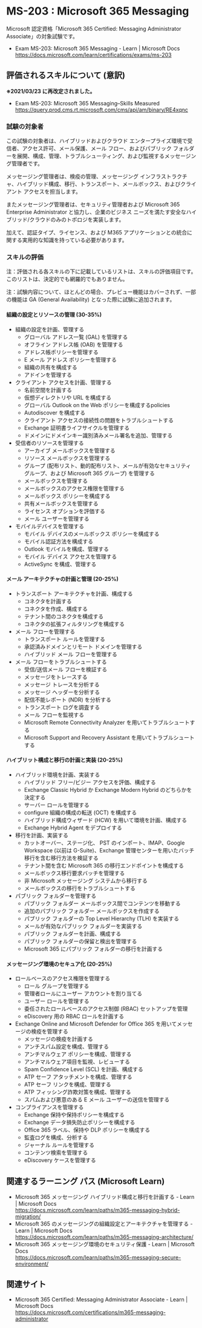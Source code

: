 # MS-203 : Microsoft 365 Messaging
Microsoft 認定資格「Microsoft 365 Certified: Messaging Administrator Associate」の対象試験です。
- Exam MS-203: Microsoft 365 Messaging - Learn | Microsoft Docs  
https://docs.microsoft.com/learn/certifications/exams/ms-203

## 評価されるスキルについて (意訳)
**※2021/03/23 に再改定されました。**
- Exam MS-203: Microsoft 365 Messaging–Skills Measured  
https://query.prod.cms.rt.microsoft.com/cms/api/am/binary/RE4xqnc

### 試験の対象者
この試験の対象者は、ハイブリッドおよびクラウド エンタープライズ環境で受信者、アクセス許可、メール保護、メール フロー、およびパブリック フォルダーを展開、構成、管理、トラブルシューティング、および監視するメッセージング管理者です。

メッセージング管理者は、検疫の管理、メッセージング インフラストラクチャ、ハイブリッド構成、移行、トランスポート、メールボックス、およびクライアント アクセスを担当します。

またメッセージング管理者は、セキュリティ管理者および Microsoft 365 Enterprise Administrator と協力し、企業のビジネス ニーズを満たす安全なハイブリッド/クラウドのみのトポロジを実装します。

加えて、認証タイプ、ライセンス、および M365 アプリケーションとの統合に関する実用的な知識を持っている必要があります。

### スキルの評価
注：評価される各スキルの下に記載しているリストは、スキルの評価項目です。このリストは、決定的でも網羅的でもありません。

注：試験内容について、ほとんどの場合、プレビュー機能はカバーされず、一部の機能は GA (General Availability) となった際に試験に追加されます。

#### 組織の設定とリソースの管理 (30-35%)
- 組織の設定を計画、管理する
  - グローバル アドレス一覧 (GAL) を管理する
  - オフライン アドレス帳 (OAB) を管理する
  - アドレス帳ポリシーを管理する
  - E メール アドレス ポリシーを管理する
  - 組織の共有を構成する
  - アドインを管理する
- クライアント アクセスを計画、管理する
  - 名前空間を計画する
  - 仮想ディレクトリや URL を構成する
  - グローバル Outlook on the Web ポリシーを構成するpolicies
  - Autodiscover を構成する
  - クライアント アクセスの接続性の問題をトラブルシュートする
  - Exchange 証明書ライフサイクルを管理する
  - ドメインにドメインキー識別済みメール署名を追加、管理する
- 受信者のリソースを管理する
  - アーカイブ メールボックスを管理する
  - リソース メールボックスを管理する
  - グループ (配布リスト、動的配布リスト、メールが有効なセキュリティ グループ、および Microsoft 365 グループ) を管理する
  - メールボックスを管理する
  - メールボックスのアクセス権限を管理する
  - メールボックス ポリシーを構成する
  - 共有メールボックスを管理する
  - ライセンス オプションを評価する
  - メール ユーザーを管理する
- モバイルデバイスを管理する
  - モバイル デバイスのメールボックス ポリシーを構成する
  - モバイル認証方法を構成する
  - Outlook モバイルを構成、管理する
  - モバイル デバイス アクセスを管理する
  - ActiveSync を構成、管理する
#### メール アーキテクチャの計画と管理 (20-25%)
- トランスポート アーキテクチャを計画、構成する
  - コネクタを計画する
  - コネクタを作成、構成する
  - テナント間のコネクタを構成する
  - コネクタの拡張フィルタリングを構成する
- メール フローを管理する
  - トランスポート ルールを管理する
  - 承認済みドメインとリモート ドメインを管理する
  - ハイブリッド メール フローを管理する
- メール フローをトラブルシュートする
  - 受信/送信メール フローを検証する
  - メッセージをトレースする
  - メッセージ トレースを分析する
  - メッセージ ヘッダーを分析する
  - 配信不能レポート (NDR) を分析する
  - トランスポート ログを調査する
  - メール フローを監視する
  - Microsoft Remote Connectivity Analyzer を用いてトラブルシュートする
  - Microsoft Support and Recovery Assistant を用いてトラブルシュートする
#### ハイブリット構成と移行の計画と実装 (20-25%)
- ハイブリッド環境を計画、実装する
  - ハイブリッド フリー/ビジー アクセスを評価、構成する
  - Exchange Classic Hybrid か Exchange Modern Hybrid のどちらかを決定する
  - サーバー ロールを管理する
  - configure 組織の構成の転送 (OCT) を構成する
  - ハイブリッド構成ウィザード (HCW) を用いて環境を計画、構成する
  - Exchange Hybrid Agent をデプロイする
- 移行を計画、実装する
  - カットオーバー、ステージ化、 PST のインポート、IMAP、Google Workspace (以前は G-Suite)、Exchange 管理センターを用いたバッチ移行を含む移行方法を検証する
  - テナント間を含む Microsoft 365 の移行エンドポイントを構成する
  - メールボックス移行要求バッチを管理する
  - 非 Microsoft メッセージング システムから移行する
  - メールボックスの移行をトラブルシュートする
- パブリック フォルダーを管理する
  - パブリック フォルダー メールボックス間でコンテンツを移動する
  - 追加のパブリック フォルダー メールボックスを作成する
  - パブリック フォルダーの Top Level Hierarchy (TLH) を実装する
  - メールが有効なパブリック フォルダーを実装する
  - パブリック フォルダーを計画、構成する
  - パブリック フォルダーの保留と検出を管理する
  - Microsoft 365 にパブリック フォルダーの移行を計画する
#### メッセージング環境のセキュア化 (20-25%)
- ロールベースのアクセス権限を管理する
  - ロール グループを管理する
  - 管理者ロールにユーザー アカウントを割り当てる
  - ユーザー ロールを管理する
  - 委任されたロールベースのアクセス制御 (RBAC) セットアップを管理
  - eDiscovery 用の RBAC ロールを計画する
- Exchange Online and Microsoft Defender for Office 365 を用いてメッセージの検疫を管理する
  - メッセージの検疫を計画する
  - アンチスパム設定を構成、管理する
  - アンチマルウェア ポリシーを構成、管理する
  - アンチマルウェア項目を監視、レビューする
  - Spam Confidence Level (SCL) を計画、構成する
  - ATP セーフ アタッチメントを構成、管理する
  - ATP セーフ リンクを構成、管理する
  - ATP フィッシング詐欺対策を構成、管理する
  - スパムおよび悪意のある E メール ユーザーの送信を管理する
- コンプライアンスを管理する
  - Exchange 保持や保持ポリシーを構成する
  - Exchange データ損失防止ポリシーを構成する
  - Office 365 ラベル、保持や DLP ポリシーを構成する
  - 監査ログを構成、分析する
  - ジャーナル ルールを管理する
  - コンテンツ検索を管理する
  - eDiscovery ケースを管理する

## 関連するラーニング パス (Microsoft Learn)
- Microsoft 365 メッセージング ハイブリッド構成と移行を計画する - Learn | Microsoft Docs  
https://docs.microsoft.com/learn/paths/m365-messaging-hybrid-migration/
- Microsoft 365 のメッセージングの組織設定とアーキテクチャを管理する - Learn | Microsoft Docs  
https://docs.microsoft.com/learn/paths/m365-messaging-architecture/
- Microsoft 365 メッセージング環境のセキュリティ保護 - Learn | Microsoft Docs  
https://docs.microsoft.com/learn/paths/m365-messaging-secure-environment/

## 関連サイト
- Microsoft 365 Certified: Messaging Administrator Associate - Learn | Microsoft Docs  
https://docs.microsoft.com/certifications/m365-messaging-administrator